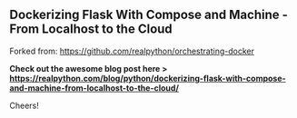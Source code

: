 ## Dockerizing Flask With Compose and Machine - From Localhost to the Cloud

Forked from:
https://github.com/realpython/orchestrating-docker

**Check out the awesome blog post here > https://realpython.com/blog/python/dockerizing-flask-with-compose-and-machine-from-localhost-to-the-cloud/**

Cheers!
